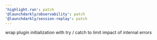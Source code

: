 ```yaml
---
'highlight.run': patch
'@launchdarkly/observability': patch
'@launchdarkly/session-replay': patch
---
```


wrap plugin initialization with try / catch to limit impact of internal errors
